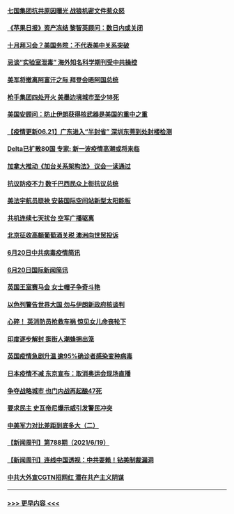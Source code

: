 #### [七国集团抗共原因曝光 战狼机密文件惹众怒](../pages/prog202/a103147520.md?t=06211552) 
#### [《苹果日报》资产冻结 黎智英顾问：数日内或关闭](../pages/prog202/a103147495.md?t=06211552) 
#### [十月拜习会？美国务院：不代表美中关系突破](../pages/prog202/a103147293.md?t=06211552) 
#### [忌谈“实验室泄毒” 海外知名科学期刊受中共操控](../pages/prog202/a103147438.md?t=06211552) 
#### [美军将撤离阿富汗之际 拜登会晤阿国总统](../pages/prog202/a103147452.md?t=06211552) 
#### [枪手集团四处开火 美墨边境城市至少18死](../pages/prog202/a103147415.md?t=06211552) 
#### [美国安顾问：防止伊朗获得核武器是美国的重中之重](../pages/prog202/a103147414.md?t=06211552) 
#### [【疫情更新06.21】广东进入“半封省” 深圳东莞到处封楼检测](../pages/prog202/a103133785.md?t=06211552) 
#### [Delta已扩散80国 专家: 新一波疫情高潮或将来临](../pages/prog202/a103147313.md?t=06211552) 
#### [加拿大推动《加台关系架构法》 议会一读通过](../pages/prog202/a103147349.md?t=06211552) 
#### [抗议防疫不力 数千巴西民众上街抗议总统](../pages/prog202/a103147320.md?t=06211552) 
#### [美法宇航员联袂 安装国际空间站新型太阳能板](../pages/prog202/a103147314.md?t=06211552) 
#### [共机连续七天扰台 空军广播驱离](../pages/prog202/a103147298.md?t=06211552) 
#### [北京征收高额葡萄酒关税 澳洲向世贸投诉](../pages/prog202/a103147215.md?t=06211552) 
#### [6月20日中共病毒疫情简讯](../pages/prog202/a103147207.md?t=06211552) 
#### [6月20日国际新闻简讯](../pages/prog202/a103147199.md?t=06211552) 
#### [英国王室赛马会 女士帽子争奇斗艳](../pages/prog202/a103147177.md?t=06211552) 
#### [以色列警告世界大国 勿与伊朗新政府核谈判](../pages/prog202/a103147171.md?t=06211552) 
#### [心碎！ 英消防员抢救车祸 惊见女儿命丧轮下](../pages/prog202/a103147129.md?t=06211552) 
#### [印度逐步解封 逛街人潮蜂拥出笼](../pages/prog202/a103147123.md?t=06211552) 
#### [英国疫情急剧升温 逾95%确诊者感染变种病毒](../pages/prog202/a103147081.md?t=06211552) 
#### [日本疫情不减 东京宣布：取消奥运会现场直播](../pages/prog202/a103147074.md?t=06211552) 
#### [争夺战略城市 也门内战再起酿47死](../pages/prog202/a103147051.md?t=06211552) 
#### [要求民主 史瓦帝尼爆示威引发警民冲突](../pages/prog202/a103147032.md?t=06211552) 
#### [中美军力对比差距到底多大（二）](../pages/prog202/a103146947.md?t=06211552) 
#### [【新闻周刊】第788期（2021/6/19）](../pages/prog202/a103146917.md?t=06211552) 
#### [【新闻周刊】连线中国透视：中共耍赖！钻美制裁漏洞](../pages/prog202/a103146882.md?t=06211552) 
#### [中共大外宣CGTN招网红 潜在共产主义阴谋](../pages/prog202/a103146358.md?t=06211552) 

----
#### [ >>> 更早内容 <<< ](../indexes/prog202-earlier.md)

